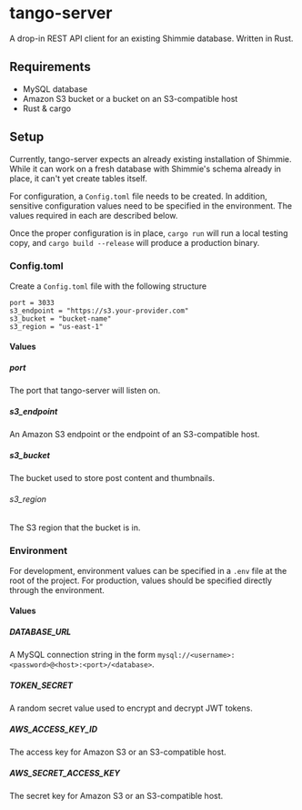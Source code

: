 # tango-server

A drop-in REST API client for an existing Shimmie database. Written in Rust.

## Requirements
- MySQL database
- Amazon S3 bucket or a bucket on an S3-compatible host
- Rust & cargo

## Setup

Currently, tango-server expects an already existing installation of Shimmie. While it can work on a fresh database with Shimmie's schema already in place, it can't yet create tables itself. 

For configuration, a `Config.toml` file needs to be created. In addition, sensitive configuration values need to be specified in the environment. The values required in each are described below.

Once the proper configuration is in place, `cargo run` will run a local testing copy, and `cargo build --release` will produce a production binary.

### Config.toml

Create a `Config.toml` file with the following structure
```
port = 3033
s3_endpoint = "https://s3.your-provider.com"
s3_bucket = "bucket-name"
s3_region = "us-east-1"
```

#### Values

##### port
The port that tango-server will listen on.

##### s3_endpoint

An Amazon S3 endpoint or the endpoint of an S3-compatible host.

##### s3_bucket

The bucket used to store post content and thumbnails.

###### s3_region

The S3 region that the bucket is in.

### Environment

For development, environment values can be specified in a `.env` file at the root of the project. For production, values should be specified directly through the environment.

#### Values

##### DATABASE_URL

A MySQL connection string in the form `mysql://<username>:<password>@<host>:<port>/<database>`.

##### TOKEN_SECRET

A random secret value used to encrypt and decrypt JWT tokens.

##### AWS_ACCESS_KEY_ID

The access key for Amazon S3 or an S3-compatible host.

##### AWS_SECRET_ACCESS_KEY

The secret key for Amazon S3 or an S3-compatible host.